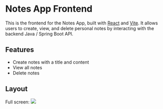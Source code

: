 # Notes App Frontend

This is the frontend for the Notes App, built with [React](https://react.dev/) and [Vite](https://vitejs.dev/). It allows users to create, view, and delete personal notes by interacting with the backend Java / Spring Boot API.

## Features

- Create notes with a title and content
- View all notes
- Delete notes

## Layout 

Full screen:
![](..)